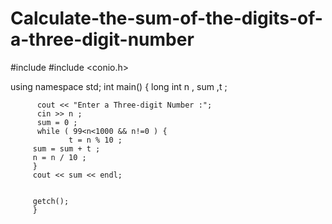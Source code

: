 # Calculate-the-sum-of-the-digits-of-a-three-digit-number

#include <iostream>
#include <conio.h>

using namespace std;
	   int main()
	   {
	      long int n , sum ,t ;
	      
          cout << "Enter a Three-digit Number :";
		  cin >> n ;
		  sum = 0 ;
		  while ( 99<n<1000 && n!=0 ) {
		         t = n % 10 ;
		 sum = sum + t ;
		 n = n / 10 ;
		 }
		 cout << sum << endl;
		 
		 
		 getch();
		 }

